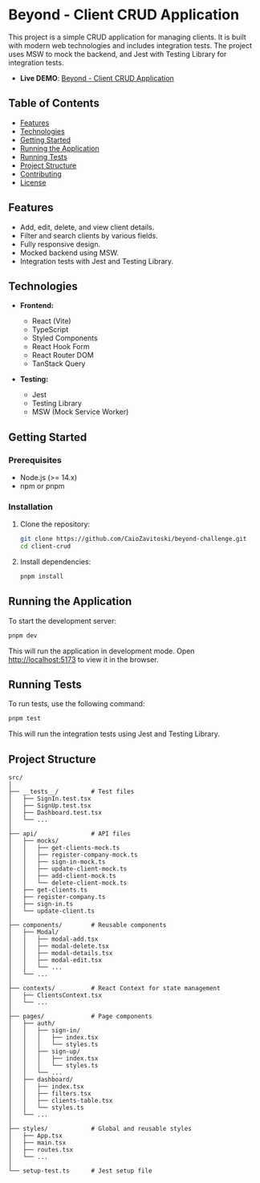 # Beyond - Client CRUD Application

This project is a simple CRUD application for managing clients. It is built with modern web technologies and includes integration tests. The project uses MSW to mock the backend, and Jest with Testing Library for integration tests.

- **Live DEMO**: [Beyond - Client CRUD Application](https://beyond-challenge-r59yhj6f3-caio-henrique-zavitoskis-projects.vercel.app/sign-in)

## Table of Contents

- [Features](#features)
- [Technologies](#technologies)
- [Getting Started](#getting-started)
- [Running the Application](#running-the-application)
- [Running Tests](#running-tests)
- [Project Structure](#project-structure)
- [Contributing](#contributing)
- [License](#license)

## Features

- Add, edit, delete, and view client details.
- Filter and search clients by various fields.
- Fully responsive design.
- Mocked backend using MSW.
- Integration tests with Jest and Testing Library.

## Technologies

- **Frontend:**
  - React (Vite)
  - TypeScript
  - Styled Components
  - React Hook Form
  - React Router DOM
  - TanStack Query

- **Testing:**
  - Jest
  - Testing Library
  - MSW (Mock Service Worker)

## Getting Started

### Prerequisites

- Node.js (>= 14.x)
- npm or pnpm

### Installation

1. Clone the repository:

   ```sh
   git clone https://github.com/CaioZavitoski/beyond-challenge.git
   cd client-crud
   ```

2. Install dependencies:

   ```sh
   pnpm install
   ```

## Running the Application

To start the development server:

```sh
pnpm dev
```

This will run the application in development mode. Open [http://localhost:5173](http://localhost:5173) to view it in the browser.

## Running Tests

To run tests, use the following command:

```sh
pnpm test
```

This will run the integration tests using Jest and Testing Library.

## Project Structure

```
src/
│
├── __tests__/         # Test files
│   ├── SignIn.test.tsx
│   ├── SignUp.test.tsx
│   ├── Dashboard.test.tsx
│   └── ...
│
├── api/               # API files
│   ├── mocks/
│   │   ├── get-clients-mock.ts
│   │   ├── register-company-mock.ts
│   │   ├── sign-in-mock.ts
│   │   ├── update-client-mock.ts
│   │   ├── add-client-mock.ts
│   │   └── delete-client-mock.ts
│   ├── get-clients.ts
│   ├── register-company.ts
│   ├── sign-in.ts
│   └── update-client.ts
│
├── components/        # Reusable components
│   ├── Modal/
│   │   ├── modal-add.tsx
│   │   ├── modal-delete.tsx
│   │   ├── modal-details.tsx
│   │   ├── modal-edit.tsx
│   │   └── ...
│   └── ...
│
├── contexts/          # React Context for state management
│   ├── ClientsContext.tsx
│   └── ...
│
├── pages/             # Page components
│   ├── auth/
│   │   ├── sign-in/
│   │   │   ├── index.tsx
│   │   │   └── styles.ts
│   │   ├── sign-up/
│   │   │   ├── index.tsx
│   │   │   └── styles.ts
│   │   └── ...
│   ├── dashboard/
│   │   ├── index.tsx
│   │   ├── filters.tsx
│   │   ├── clients-table.tsx
│   │   └── styles.ts
│   └── ...
│
├── styles/            # Global and reusable styles
│   ├── App.tsx
│   ├── main.tsx
│   ├── routes.tsx
│   └── ...
│
└── setup-test.ts      # Jest setup file
```
